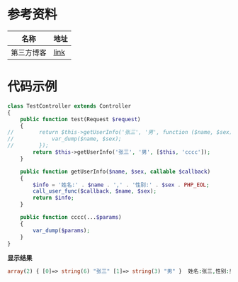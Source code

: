 # 参考资料

| 名称       | 地址                                       |
| ---------- | ------------------------------------------ |
| 第三方博客 | [link](https://learnku.com/articles/57330) |



# 代码示例

```php
class TestController extends Controller
{
    public function test(Request $request)
    {
//        return $this->getUserInfo('张三', '男', function ($name, $sex) {
//            var_dump($name, $sex);
//        });
        return $this->getUserInfo('张三', '男', [$this, 'cccc']);
    }

    public function getUserInfo($name, $sex, callable $callback)
    {
        $info = '姓名:' . $name . ',' . '性别:' . $sex . PHP_EOL;
        call_user_func($callback, $name, $sex);
        return $info;
    }

    public function cccc(...$params)
    {
        var_dump($params);
    }
}
```

**显示结果**

```php
array(2) { [0]=> string(6) "张三" [1]=> string(3) "男" }  姓名:张三,性别:男
```

